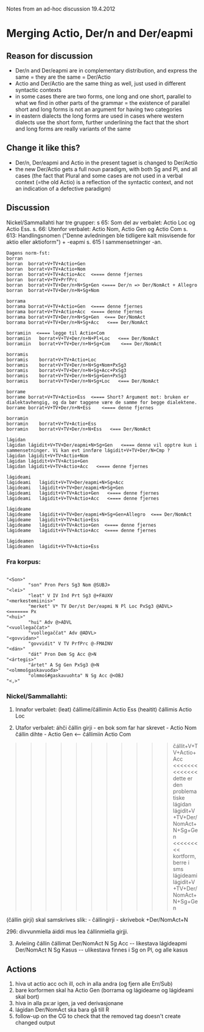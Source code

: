 Notes from an ad-hoc discussion 19.4.2012

# Merging Actio, Der/n and Der/eapmi

## Reason for discussion
* Der/n and Der/eapmi are in complementary distribution, and express the same
  = they are the same = Der/Actio
* Actio and Der/Actio are the same thing as well, just used in different syntactic contexts
* in some cases there are two forms, one long and one short, parallel to what
  we find in other parts of the grammar = the existence of parallel short and
  long forms is not an argument for having two categories
* in eastern dialects the long forms are used in cases where western dialects
  use the short form, further underlining the fact that the short and long
  forms are really variants of the same

## Change it like this?
* Der/n, Der/eapmi and Actio in the present tagset is changed to Der/Actio
* the new Der/Actio gets a full noun paradigm, with both Sg and Pl, and all
  cases (the fact that Plural and some cases are not used in a verbal context
  (=the old Actio) is a reflection of the syntactic context, and not an
  indication of a defective paradigm)

## Discussion

Nickel/Sammallahti har tre grupper:
s 65: Som del av verbalet: Actio Loc og Actio Ess.
s. 66: Utenfor verbalet: Actio Nom, Actio Gen og Actio Com
s. 613: Handlingsnomen ("Denne avledningen ble tidligere kalt misvisende for aktio eller aktioform") + -eapmi s. 615
I sammensetninger -an.

```
Dagens norm-fst:
borran
borran	borrat+V+TV+Actio+Gen
borran	borrat+V+TV+Actio+Nom
borran	borrat+V+TV+Actio+Acc  <==== denne fjernes
borran	borrat+V+TV+PrfPrc
borran	borrat+V+TV+Der/n+N+Sg+Gen <==== Der/n => Der/NomAct + Allegro
borran	borrat+V+TV+Der/n+N+Sg+Nom

borrama
borrama	borrat+V+TV+Actio+Gen  <==== denne fjernes
borrama	borrat+V+TV+Actio+Acc  <==== denne fjernes
borrama	borrat+V+TV+Der/n+N+Sg+Gen  <=== Der/NomAct
borrama	borrat+V+TV+Der/n+N+Sg+Acc   <=== Der/NomAct

borramiin  <==== legge til Actio+Com
borramiin	borrat+V+TV+Der/n+N+Pl+Loc   <=== Der/NomAct
borramiin	borrat+V+TV+Der/n+N+Sg+Com    <=== Der/NomAct

borramis
borramis	borrat+V+TV+Actio+Loc
borramis	borrat+V+TV+Der/n+N+Sg+Nom+PxSg3
borramis	borrat+V+TV+Der/n+N+Sg+Acc+PxSg3
borramis	borrat+V+TV+Der/n+N+Sg+Gen+PxSg3
borramis	borrat+V+TV+Der/n+N+Sg+Loc   <=== Der/NomAct

borrame
borrame	borrat+V+TV+Actio+Ess  <==== Short? Argument mot: bruken er dialektavhengig, og da bør taggene være de samme for begge dialektene.
borrame	borrat+V+TV+Der/n+N+Ess    <==== denne fjernes

borramin
borramin	borrat+V+TV+Actio+Ess
borramin	borrat+V+TV+Der/n+N+Ess   <=== Der/NomAct

lágidan
lágidan	lágidit+V+TV+Der/eapmi+N+Sg+Gen   <==== denne vil opptre kun i sammensetninger. Vi kan evt innføre lágidit+V+TV+Der/N+Cmp ?
lágidan	lágidit+V+TV+Actio+Nom
lágidan	lágidit+V+TV+Actio+Gen
lágidan	lágidit+V+TV+Actio+Acc   <==== denne fjernes

lágideami
lágideami	lágidit+V+TV+Der/eapmi+N+Sg+Acc
lágideami	lágidit+V+TV+Der/eapmi+N+Sg+Gen
lágideami	lágidit+V+TV+Actio+Gen   <==== denne fjernes
lágideami	lágidit+V+TV+Actio+Acc   <==== denne fjernes

lágideame
lágideame	lágidit+V+TV+Der/eapmi+N+Sg+Gen+Allegro  <=== Der/NomAct
lágideame	lágidit+V+TV+Actio+Ess
lágideame	lágidit+V+TV+Actio+Gen  <==== denne fjernes
lágideame	lágidit+V+TV+Actio+Acc  <==== denne fjernes

lágideamen
lágideamen	lágidit+V+TV+Actio+Ess

```

### Fra korpus:
```

"<Son>"
        "son" Pron Pers Sg3 Nom @SUBJ>
"<lei>"
        "leat" V IV Ind Prt Sg3 @+FAUXV
"<merkestemiinis>"
        "merket" V* TV Der/st Der/eapmi N Pl Loc PxSg3 @ADVL>  <======= Px
"<hui>"
        "hui" Adv @>ADVL
"<vuollegaččat>"
        "vuollegaččat" Adv @ADVL>
"<govvidan>"
        "govvidit" V TV PrfPrc @-FMAINV
"<dán>"
        "dát" Pron Dem Sg Acc @>N
"<ártegis>"
        "ártet" A Sg Gen PxSg3 @>N
"<olmmošgaskavuođa>"
        "olmmoš#gaskavuohta" N Sg Acc @<OBJ
"<,>"
```

### Nickel/Sammallahti:

1) Innafor verbalet:
(leat) čállime/čállimin							Actio Ess
(heaitit) čállimis								Actio Loc

2) Utafor verbalet:
áhči čállin girji - en bok som far har skrevet - Actio Nom
čállin dihte - 									Actio Gen <--
čállimiin										Actio Com

>>>>>>>>>>> čállit+V+TV+Actio+Acc  <<<<<<<<<<<<<<  dette er den problematiske
>>>>>>>>>>> lágidan	lágidit+V+TV+Der/NomAct+N+Sg+Gen  <<<<<<<<< kortform, berre i sms
            lágideami	lágidit+V+TV+Der/NomAct+N+Sg+Gen

(čállin girji) skal samskrives slik: - čállingirji - skrivebok 		+Der/NomAct+N

296:
divvunmiella áiddi
mus lea čállinmiella girjji.

3) Avleiing
čállin čállimat								Der/NomAct N Sg Acc -- likestava
lágideapmi                                 Der/NomAct N Sg Kasus    -- ulikestava
finnes i Sg on Pl, og alle kasus

## Actions
1. hiva ut actio acc och ill, och in alla andra (og fjern alle Err/Sub)
1. bare korformen skal ha Actio Gen (borrama og lágideame og lágideami skal bort)
1. hiva in alla px:ar igen, ja ved derivasjonane
1. lágidan Der/NomAct ska bara gå till R
1. follow-up on the CG to check that the removed tag doesn't create changed
  output
